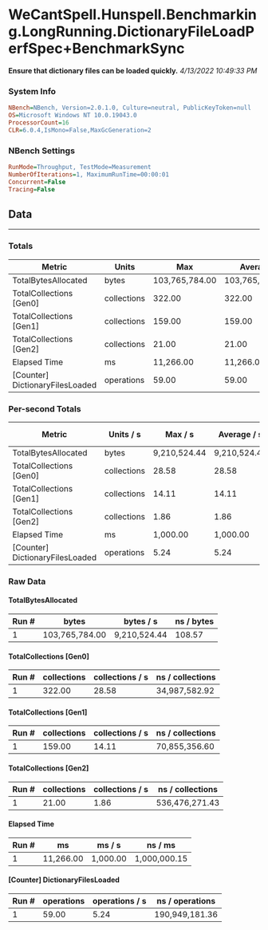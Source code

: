 ﻿# WeCantSpell.Hunspell.Benchmarking.LongRunning.DictionaryFileLoadPerfSpec+BenchmarkSync
__Ensure that dictionary files can be loaded quickly.__
_4/13/2022 10:49:33 PM_
### System Info
```ini
NBench=NBench, Version=2.0.1.0, Culture=neutral, PublicKeyToken=null
OS=Microsoft Windows NT 10.0.19043.0
ProcessorCount=16
CLR=6.0.4,IsMono=False,MaxGcGeneration=2
```

### NBench Settings
```ini
RunMode=Throughput, TestMode=Measurement
NumberOfIterations=1, MaximumRunTime=00:00:01
Concurrent=False
Tracing=False
```

## Data
-------------------

### Totals
|          Metric |           Units |             Max |         Average |             Min |          StdDev |
|---------------- |---------------- |---------------- |---------------- |---------------- |---------------- |
|TotalBytesAllocated |           bytes |  103,765,784.00 |  103,765,784.00 |  103,765,784.00 |            0.00 |
|TotalCollections [Gen0] |     collections |          322.00 |          322.00 |          322.00 |            0.00 |
|TotalCollections [Gen1] |     collections |          159.00 |          159.00 |          159.00 |            0.00 |
|TotalCollections [Gen2] |     collections |           21.00 |           21.00 |           21.00 |            0.00 |
|    Elapsed Time |              ms |       11,266.00 |       11,266.00 |       11,266.00 |            0.00 |
|[Counter] DictionaryFilesLoaded |      operations |           59.00 |           59.00 |           59.00 |            0.00 |

### Per-second Totals
|          Metric |       Units / s |         Max / s |     Average / s |         Min / s |      StdDev / s |
|---------------- |---------------- |---------------- |---------------- |---------------- |---------------- |
|TotalBytesAllocated |           bytes |    9,210,524.44 |    9,210,524.44 |    9,210,524.44 |            0.00 |
|TotalCollections [Gen0] |     collections |           28.58 |           28.58 |           28.58 |            0.00 |
|TotalCollections [Gen1] |     collections |           14.11 |           14.11 |           14.11 |            0.00 |
|TotalCollections [Gen2] |     collections |            1.86 |            1.86 |            1.86 |            0.00 |
|    Elapsed Time |              ms |        1,000.00 |        1,000.00 |        1,000.00 |            0.00 |
|[Counter] DictionaryFilesLoaded |      operations |            5.24 |            5.24 |            5.24 |            0.00 |

### Raw Data
#### TotalBytesAllocated
|           Run # |           bytes |       bytes / s |      ns / bytes |
|---------------- |---------------- |---------------- |---------------- |
|               1 |  103,765,784.00 |    9,210,524.44 |          108.57 |

#### TotalCollections [Gen0]
|           Run # |     collections | collections / s |ns / collections |
|---------------- |---------------- |---------------- |---------------- |
|               1 |          322.00 |           28.58 |   34,987,582.92 |

#### TotalCollections [Gen1]
|           Run # |     collections | collections / s |ns / collections |
|---------------- |---------------- |---------------- |---------------- |
|               1 |          159.00 |           14.11 |   70,855,356.60 |

#### TotalCollections [Gen2]
|           Run # |     collections | collections / s |ns / collections |
|---------------- |---------------- |---------------- |---------------- |
|               1 |           21.00 |            1.86 |  536,476,271.43 |

#### Elapsed Time
|           Run # |              ms |          ms / s |         ns / ms |
|---------------- |---------------- |---------------- |---------------- |
|               1 |       11,266.00 |        1,000.00 |    1,000,000.15 |

#### [Counter] DictionaryFilesLoaded
|           Run # |      operations |  operations / s | ns / operations |
|---------------- |---------------- |---------------- |---------------- |
|               1 |           59.00 |            5.24 |  190,949,181.36 |


